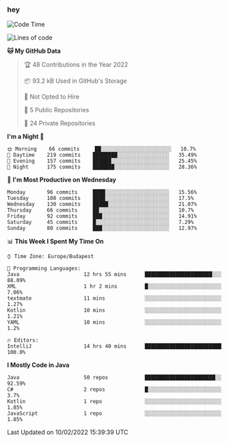 ### hey

<!--START_SECTION:waka-->
![Code Time](http://img.shields.io/badge/Code%20Time-529%20hrs%2026%20mins-blue)

![Lines of code](https://img.shields.io/badge/From%20Hello%20World%20I%27ve%20Written-439%20Thousand%20lines%20of%20code-blue)

**🐱 My GitHub Data** 

> 🏆 48 Contributions in the Year 2022
 > 
> 📦 93.2 kB Used in GitHub's Storage 
 > 
> 🚫 Not Opted to Hire
 > 
> 📜 5 Public Repositories 
 > 
> 🔑 24 Private Repositories  
 > 
**I'm a Night 🦉** 

```text
🌞 Morning    66 commits     ██░░░░░░░░░░░░░░░░░░░░░░░   10.7% 
🌆 Daytime    219 commits    ████████░░░░░░░░░░░░░░░░░   35.49% 
🌃 Evening    157 commits    ██████░░░░░░░░░░░░░░░░░░░   25.45% 
🌙 Night      175 commits    ███████░░░░░░░░░░░░░░░░░░   28.36%

```
📅 **I'm Most Productive on Wednesday** 

```text
Monday       96 commits     ████░░░░░░░░░░░░░░░░░░░░░   15.56% 
Tuesday      108 commits    ████░░░░░░░░░░░░░░░░░░░░░   17.5% 
Wednesday    130 commits    █████░░░░░░░░░░░░░░░░░░░░   21.07% 
Thursday     66 commits     ██░░░░░░░░░░░░░░░░░░░░░░░   10.7% 
Friday       92 commits     ███░░░░░░░░░░░░░░░░░░░░░░   14.91% 
Saturday     45 commits     █░░░░░░░░░░░░░░░░░░░░░░░░   7.29% 
Sunday       80 commits     ███░░░░░░░░░░░░░░░░░░░░░░   12.97%

```


📊 **This Week I Spent My Time On** 

```text
⌚︎ Time Zone: Europe/Budapest

💬 Programming Languages: 
Java                     12 hrs 55 mins      ██████████████████████░░░   88.09% 
XML                      1 hr 2 mins         █░░░░░░░░░░░░░░░░░░░░░░░░   7.06% 
textmate                 11 mins             ░░░░░░░░░░░░░░░░░░░░░░░░░   1.27% 
Kotlin                   10 mins             ░░░░░░░░░░░░░░░░░░░░░░░░░   1.21% 
YAML                     10 mins             ░░░░░░░░░░░░░░░░░░░░░░░░░   1.2%

🔥 Editors: 
IntelliJ                 14 hrs 40 mins      █████████████████████████   100.0%

```

**I Mostly Code in Java** 

```text
Java                     50 repos            ███████████████████████░░   92.59% 
C#                       2 repos             █░░░░░░░░░░░░░░░░░░░░░░░░   3.7% 
Kotlin                   1 repo              ░░░░░░░░░░░░░░░░░░░░░░░░░   1.85% 
JavaScript               1 repo              ░░░░░░░░░░░░░░░░░░░░░░░░░   1.85%

```



 Last Updated on 10/02/2022 15:39:39 UTC
<!--END_SECTION:waka-->

